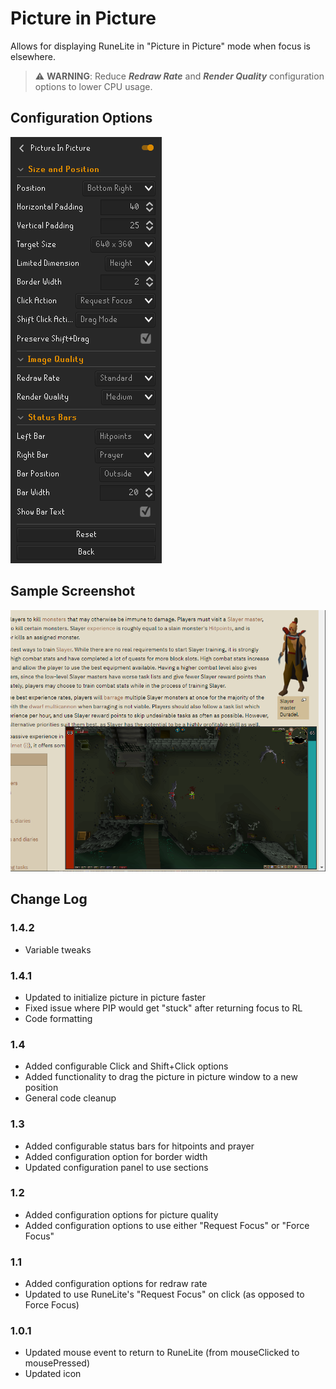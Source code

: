 # Picture in Picture
Allows for displaying RuneLite in "Picture in Picture" mode when focus is elsewhere.

> :warning: **WARNING**: Reduce ***Redraw Rate*** and ***Render Quality*** configuration options to lower CPU usage.

## Configuration Options
![](https://github.com/tcpowell/images/blob/master/picture-in-picture-config.png)

## Sample Screenshot
![](https://github.com/tcpowell/images/blob/master/picture-in-picture-screenshot.png)

## Change Log

### 1.4.2
- Variable tweaks

### 1.4.1
- Updated to initialize picture in picture faster
- Fixed issue where PIP would get "stuck" after returning focus to RL
- Code formatting

### 1.4
- Added configurable Click and Shift+Click options
- Added functionality to drag the picture in picture window to a new position
- General code cleanup

### 1.3
- Added configurable status bars for hitpoints and prayer
- Added configuration option for border width
- Updated configuration panel to use sections

### 1.2
- Added configuration options for picture quality
- Added configuration options to use either "Request Focus" or "Force Focus"

### 1.1
- Added configuration options for redraw rate
- Updated to use RuneLite's "Request Focus" on click (as opposed to Force Focus)

### 1.0.1
- Updated mouse event to return to RuneLite (from mouseClicked to mousePressed)
- Updated icon
